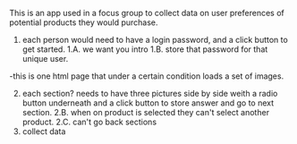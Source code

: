This is an app used in a focus group to collect data on user preferences of potential products they would purchase.

1. each person would need to have a login password, and a click button to get started.
1.A. we want you intro
1.B. store that password for that unique user.


-this is one html page that under a certain condition loads a set of images.


2. each section? needs to have three pictures side by side weith a radio button underneath and a click button to store answer and go to next section.
2.B. when on product is selected they can't select another product.
2.C. can't go back sections
3. collect data
